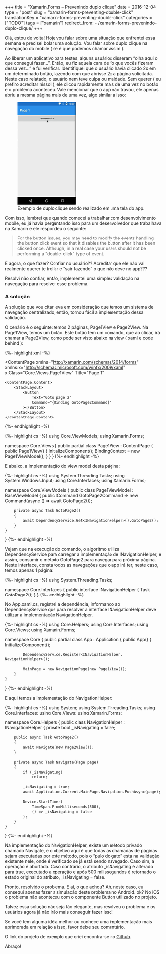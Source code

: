 +++
title = "Xamarin.Forms – Prevenindo duplo clique"
date = 2016-12-04
type = "post"
slug = "xamarin-forms-preventing-double-click"
translationKey = "xamarin-forms-preventing-double-click"
categories = ["TODO"]
tags = ["xamarin"]
redirect_from:
    - /xamarin-forms-prevenindo-duplo-clique/
+++

<p class="intro"><span class="dropcap">O</span>lá, estou de volta! Hoje vou falar sobre uma situação que enfrentei essa semana e precisei bolar uma solução. Vou falar sobre duplo clique na navegação do mobile ( se é que podemos chamar assim ).</p>

Ao liberar um aplicativo para testes, alguns usuários disseram “olha aqui o que consegui fazer…”. Então, eu fiz aquela cara de “o que vocês fizeram dessa vez…” e fui verificar. Identifiquei que o usuário havia clicado 2x em um determinado botão, fazendo com que abrisse 2x a página solicitada. Neste caso relatado, o usuário nem teve culpa ou maldade. Sem querer ( eu prefiro acreditar nisso! ), ele clicou rapidamente mais de uma vez no botão e o problema aconteceu. Vale mencionar que o app não travou, ele apenas abriu a mesma página mais de uma vez, algo similar a isso:

<figure>
	<img src="/assets/img/duplo-clique-app-mobile.gif" alt="Exemplo de duplo clique sendo realizado em uma tela do app."> 
	<figcaption>Exemplo de duplo clique sendo realizado em uma tela do app.</figcaption>
</figure>

Com isso, lembrei que quando comecei a trabalhar com desenvolvimento mobile, eu já havia perguntando isso para um desenvolvedor que trabalhava na Xamarin e ele respondeu o seguinte:

<blockquote>For the button issues, you may need to modify the events handling the button click event so that it disables the button after it has been clicked once. Although, in a real case your users should not be performing a "double-click" type of event.</blockquote>

E agora, o que fazer? Confiar no usuário?? Acreditar que ele não vai realmente querer te trollar e “sair fazendo” o que não deve no app???

Resolvi não confiar, então, implementei uma simples validação na navegação para resolver esse problema.

### A solução

A solução que vou citar leva em consideração que temos um sistema de navegação centralizado, então, tornou fácil a implementação dessa validação.

O cenário é o seguinte: temos 2 páginas, Page1View e Page2View. Na Page1View, temos um botão. Este botão tem um comando, que ao clicar, irá chamar a Page2View, como pode ser visto abaixo na view ( xaml e code behind ):

{%- highlight xml -%}
<?xml version="1.0" encoding="UTF-8"?>
<ContentPage 
    xmlns="http://xamarin.com/schemas/2014/forms" 
    xmlns:x="http://schemas.microsoft.com/winfx/2009/xaml" 
    x:Class="Core.Views.Page1View"
    Title="Page 1"
>
    <ContentPage.Content>
        <StackLayout>
            <Button
                Text="Goto page 2"
                Command="{Binding GotoPage2Command}"
            ></Button>
        </StackLayout>
    </ContentPage.Content>
</ContentPage>
{%- endhighlight -%}

{%- highlight cs -%}
using Core.ViewModels;
using Xamarin.Forms;

namespace Core.Views
{
    public partial class Page1View : ContentPage
    {
        public Page1View()
        {
            InitializeComponent();
            BindingContext = new Page1ViewModel();
        }
    }
}
{%- endhighlight -%}

E abaixo, a implementação do view model desta página:

{%- highlight cs -%}
using System.Threading.Tasks;
using System.Windows.Input;
using Core.Interfaces;
using Xamarin.Forms;

namespace Core.ViewModels
{
    public class Page1ViewModel : BaseViewModel
    {
        public ICommand GotoPage2Command => new Command(async () => await GotoPage2());

        private async Task GotoPage2()
        {
            await DependencyService.Get<INavigationHelper>().GotoPage2();
        }
    }
}
{%- endhighlight -%}

Vejam que na execução do comando, o algoritmo utiliza DependencyService para carregar a implementação de INavigationHelper, e assim, consumir o método GotoPage2 para navegar para próxima página. Neste interface, consta todos as navegações que o app irá ter, neste caso, temos apenas 1 página:

{%- highlight cs -%}
using System.Threading.Tasks;

namespace Core.Interfaces
{
    public interface INavigationHelper
    {
        Task GotoPage2();
    }
}
{%- endhighlight -%}

No App.xaml.cs, registrei a dependência, informando ao DependencyService que para resolver a interface INavigationHelper deve utilizar a implementação NavigationHelper.

{%- highlight cs -%}
using Core.Helpers;
using Core.Interfaces;
using Core.Views;
using Xamarin.Forms;

namespace Core
{
    public partial class App : Application
    {
        public App()
        {
            InitializeComponent();

            DependencyService.Register<INavigationHelper, NavigationHelper>();

            MainPage = new NavigationPage(new Page1View());
        }
    }
}
{%- endhighlight -%}

E aqui temos a implementação do NavigationHelper:

{%- highlight cs -%}
using System;
using System.Threading.Tasks;
using Core.Interfaces;
using Core.Views;
using Xamarin.Forms;

namespace Core.Helpers
{
    public class NavigationHelper : INavigationHelper
    {
        private bool _isNavigating = false;

        public async Task GotoPage2()
        {
            await Navigate(new Page2View());
        }

        private async Task Navigate(Page page)
        {
            if (_isNavigating)
                return;

            _isNavigating = true;
            await Application.Current.MainPage.Navigation.PushAsync(page);

            Device.StartTimer(
                TimeSpan.FromMilliseconds(500), 
                () => _isNavigating = false
            );
        }
    }
}
{%- endhighlight -%}

Na implementação do NavigationHelper, existe um método privado chamado Navigate, e o objetivo aqui é que todas as chamadas de páginas sejam executadas por este método, pois o “pulo do gato” esta na validação existente nele, onde é verificado se já está sendo navegado. Caso sim, a operação é abortada. Caso contrário, o atributo _isNavigating é alterado para true, executado a operação e após 500 milissegundos é retornado o estado original do atributo, _isNavigating = false.

Pronto, resolvido o problema. E aí, o que achou? Ah, neste caso, eu consegui apenas fazer a simulação deste problema no Android, ok? No iOS o problema não aconteceu com o componente Button utilizado no projeto.

Talvez essa solução não seja tão elegante, mas resolveu o problema e os usuários agora já não irão mais conseguir fazer isso!

Se você tem alguma idéia melhor ou conhece uma implementação mais aprimorada em relação a isso, favor deixe seu comentário.

O link do projeto de exemplo que criei encontra-se no [Github][projeto].

Abraço!

[projeto]: https://github.com/ionixjunior/XFNavigation